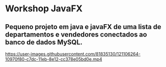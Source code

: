# Workshop JavaFX
## Pequeno projeto em java e javaFX de uma lista de departamentos e vendedores conectados ao banco de dados MySQL.

https://user-images.githubusercontent.com/81835130/121106264-10970f80-c7dc-11eb-8e12-cc378e05bd0e.mp4
